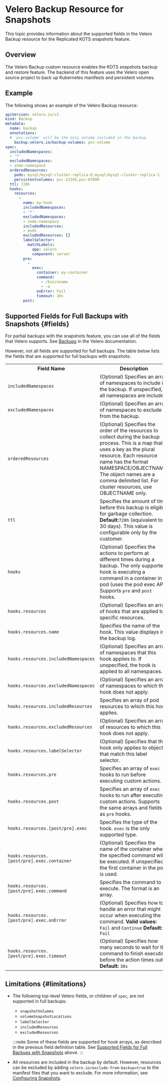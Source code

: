 # Velero Backup Resource for Snapshots

This topic provides information about the supported fields in the Velero Backup resource for the Replicated KOTS snapshots feature. 

## Overview

The Velero Backup custom resource enables the KOTS snapshots backup and restore feature. The backend of this feature uses the Velero open source project to back up Kubernetes manifests and persistent volumes.

## Example

The following shows an example of the Velero Backup resource:

```yaml
apiVersion: velero.io/v1
kind: Backup
metadata:
  name: backup
  annotations:
  # `pvc-volume` will be the only volume included in the backup
    backup.velero.io/backup-volumes: pvc-volume
spec: 
  includedNamespaces:
  - '*'
  excludedNamespaces:
  - some-namespace
  orderedResources:
    pods: mysql/mysql-cluster-replica-0,mysql/mysql-cluster-replica-1
    persistentvolumes: pvc-12345,pvc-67890
  ttl: 720h
  hooks:
    resources:
      -
        name: my-hook
        includedNamespaces:
        - '*'
        excludedNamespaces:
        - some-namespace
        includedResources:
        - pods
        excludedResources: []
        labelSelector:
          matchLabels:
            app: velero
            component: server
        pre:
          -
            exec:
              container: my-container
              command:
                - /bin/uname
                - -a
              onError: Fail
              timeout: 10s
        post:
```

## Supported Fields for Full Backups with Snapshots {#fields}

For partial backups with the snapshots feature, you can use all of the fields that Velero supports. See [Backups](https://velero.io/docs/v1.10/api-types/backup/) in the Velero documentation.

However, not all fields are supported for full backups. The table below lists the fields that are supported for full backups with snapshots: 

<table>
  <tr>
    <th width="50%">Field Name</th>
    <th width="50%">Description</th>
  </tr>
  <tr>
    <td><code>includedNamespaces</code></td>
    <td>(Optional) Specifies an array of namespaces to include in the backup. If unspecified, all namespaces are included.</td>
  </tr>
  <tr>
    <td><code>excludedNamespaces</code></td>
    <td>(Optional) Specifies an array of namespaces to exclude from the backup.</td>
  </tr>
  <tr>
    <td><code>orderedResources</code></td>
    <td>(Optional) Specifies the order of the resources to collect during the backup process. This is a map that uses a key as the plural resource. Each resource name has the format NAMESPACE/OBJECTNAME. The object names are a comma delimited list. For cluster resources, use OBJECTNAME only.</td>
  </tr>
  <tr>
    <td><code>ttl</code></td>
    <td> Specifies the amount of time before this backup is eligible for garbage collection. <b>Default:</b><code>720h</code> (equivalent to 30 days). This value is configurable only by the customer.</td>
  </tr>
  <tr>
    <td><code>hooks</code></td>
    <td>(Optional) Specifies the actions to perform at different times during a backup. The only supported hook is executing a command in a container in a pod (uses the pod exec API). Supports <code>pre</code> and <code>post</code> hooks.</td>
  </tr>
  <tr>
    <td><code>hooks.resources</code></td>
    <td>(Optional) Specifies an array of hooks that are applied to specific resources.</td>
  </tr>
  <tr>
    <td><code>hooks.resources.name</code></td>
    <td>Specifies the name of the hook. This value displays in the backup log.</td>
  </tr>
  <tr>
    <td><code>hooks.resources.includedNamespaces</code></td>
    <td>(Optional) Specifies an array of namespaces that this hook applies to. If unspecified, the hook is applied to all namespaces.</td>
  </tr>
  <tr>
    <td><code>hooks.resources.excludedNamespaces</code></td>
    <td>(Optional) Specifies an array of namespaces to which this hook does not apply.</td>
  </tr>
  <tr>
    <td><code>hooks.resources.includedResources</code></td>
    <td>Specifies an array of pod resources to which this hook applies.</td>
  </tr>
  <tr>
    <td><code>hooks.resources.excludedResources</code></td>
    <td>(Optional) Specifies an array of resources to which this hook does not apply.</td>
  </tr>
  <tr>
    <td><code>hooks.resources.labelSelector</code></td>
    <td>(Optional) Specifies that this hook only applies to objects that match this label selector.</td>
  </tr>
  <tr>
    <td><code>hooks.resources.pre</code></td>
    <td>Specifies an array of <code>exec</code> hooks to run before executing custom actions.</td>
  </tr>
  <tr>
    <td><code>hooks.resources.post</code></td>
    <td>Specifies an array of <code>exec</code> hooks to run after executing custom actions. Supports the same arrays and fields as <code>pre</code> hooks.</td>
  </tr>
  <tr>
    <td><code>hooks.resources.[post/pre].exec</code></td>
    <td>Specifies the type of the hook. <code>exec</code> is the only supported type.</td>
  </tr>
  <tr>
    <td><code>hooks.resources.[post/pre].exec.container</code></td>
    <td>(Optional) Specifies the name of the container where the specified command will be executed. If unspecified, the first container in the pod is used.</td>
  </tr>
  <tr>
    <td><code>hooks.resources.[post/pre].exec.command</code></td>
    <td>Specifies the command to execute. The format is an array.</td>
  </tr>
  <tr>
    <td><code>hooks.resources.[post/pre].exec.onError</code></td>
    <td>(Optional) Specifies how to handle an error that might occur when executing the command. <b>Valid values:</b> <code>Fail</code> and <code>Continue</code> <b>Default:</b> <code>Fail</code></td>
  </tr>
  <tr>
    <td><code>hooks.resources.[post/pre].exec.timeout</code></td>
    <td>(Optional) Specifies how many seconds to wait for the command to finish executing before the action times out. <b>Default:</b> <code>30s</code></td>
  </tr>
</table>

## Limitations {#limitations}

- The following top-level Velero fields, or children of `spec`, are not supported in full backups:

  - `snapshotVolumes`
  - `volumeSnapshotLocations`
  - `labelSelector`
  - `includedResources`
  - `excludedResources`

  :::note
  Some of these fields are supported for hook arrays, as described in the previous field definition table. See [Supported Fields for Full Backups with Snapshots](#fields) above.
  :::

- All resources are included in the backup by default. However, resources can be excluded by adding `velero.io/exclude-from-backup=true` to the manifest files that you want to exclude. For more information, see [Configuring Snapshots](/vendor/snapshots-configuring-backups).

